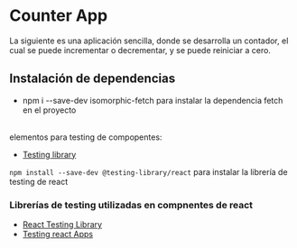 # Counter App
La siguiente es una aplicación sencilla, donde se desarrolla un contador, el cual se puede incrementar o decrementar, y se puede reiniciar a cero.
## Instalación de dependencias
- npm i --save-dev isomorphic-fetch 
para instalar la dependencia fetch en el proyecto
<br>
elementos para testing de compopentes:

- [Testing library](https://testing-library.com/)

```npm install --save-dev @testing-library/react``` para instalar la librería de testing de react	

### Librerías de testing utilizadas en compnentes de react
- [React Testing Library](https://testing-library.com/docs/react-testing-library/intro)
- [Testing react Apps](https://jestjs.io/docs/tutorial-react)